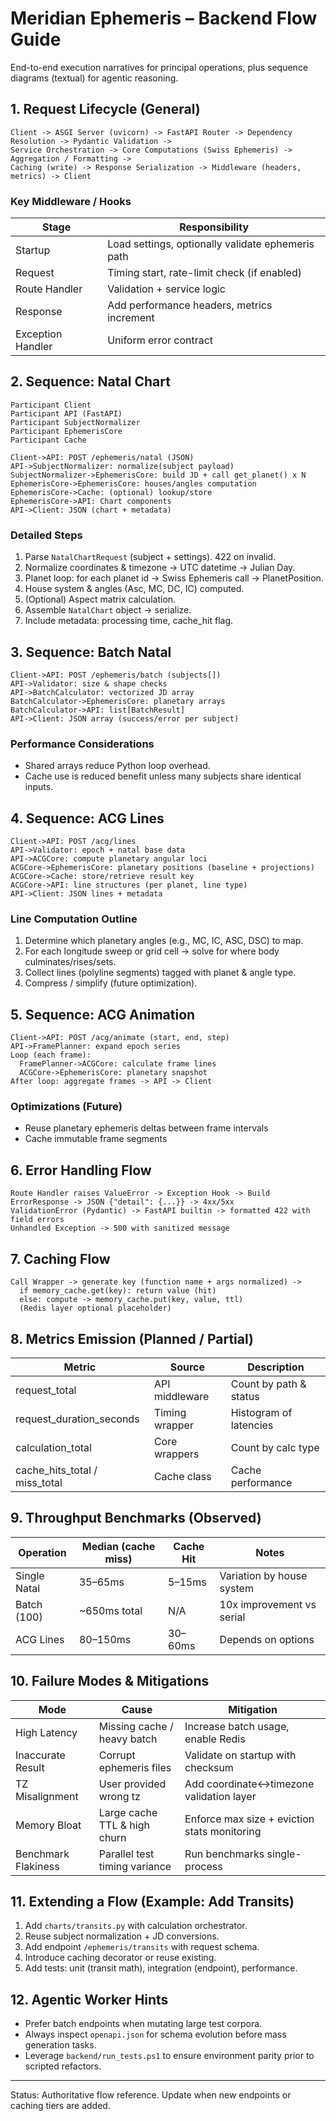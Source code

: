 # Meridian Ephemeris – Backend Flow Guide

End-to-end execution narratives for principal operations, plus sequence diagrams (textual) for agentic reasoning.

## 1. Request Lifecycle (General)
```
Client -> ASGI Server (uvicorn) -> FastAPI Router -> Dependency Resolution -> Pydantic Validation ->
Service Orchestration -> Core Computations (Swiss Ephemeris) -> Aggregation / Formatting ->
Caching (write) -> Response Serialization -> Middleware (headers, metrics) -> Client
```

### Key Middleware / Hooks
| Stage | Responsibility |
|-------|----------------|
| Startup | Load settings, optionally validate ephemeris path |
| Request | Timing start, rate-limit check (if enabled) |
| Route Handler | Validation + service logic |
| Response | Add performance headers, metrics increment |
| Exception Handler | Uniform error contract |

## 2. Sequence: Natal Chart
```
Participant Client
Participant API (FastAPI)
Participant SubjectNormalizer
Participant EphemerisCore
Participant Cache

Client->API: POST /ephemeris/natal (JSON)
API->SubjectNormalizer: normalize(subject payload)
SubjectNormalizer->EphemerisCore: build JD + call get_planet() x N
EphemerisCore->EphemerisCore: houses/angles computation
EphemerisCore->Cache: (optional) lookup/store
EphemerisCore->API: Chart components
API->Client: JSON (chart + metadata)
```

### Detailed Steps
1. Parse `NatalChartRequest` (subject + settings). 422 on invalid.
2. Normalize coordinates & timezone -> UTC datetime -> Julian Day.
3. Planet loop: for each planet id -> Swiss Ephemeris call -> PlanetPosition.
4. House system & angles (Asc, MC, DC, IC) computed.
5. (Optional) Aspect matrix calculation.
6. Assemble `NatalChart` object -> serialize.
7. Include metadata: processing time, cache_hit flag.

## 3. Sequence: Batch Natal
```
Client->API: POST /ephemeris/batch (subjects[])
API->Validator: size & shape checks
API->BatchCalculator: vectorized JD array
BatchCalculator->EphemerisCore: planetary arrays
BatchCalculator->API: list[BatchResult]
API->Client: JSON array (success/error per subject)
```

### Performance Considerations
- Shared arrays reduce Python loop overhead.
- Cache use is reduced benefit unless many subjects share identical inputs.

## 4. Sequence: ACG Lines
```
Client->API: POST /acg/lines
API->Validator: epoch + natal base data
API->ACGCore: compute planetary angular loci
ACGCore->EphemerisCore: planetary positions (baseline + projections)
ACGCore->Cache: store/retrieve result key
ACGCore->API: line structures (per planet, line type)
API->Client: JSON lines + metadata
```

### Line Computation Outline
1. Determine which planetary angles (e.g., MC, IC, ASC, DSC) to map.
2. For each longitude sweep or grid cell -> solve for where body culminates/rises/sets.
3. Collect lines (polyline segments) tagged with planet & angle type.
4. Compress / simplify (future optimization).

## 5. Sequence: ACG Animation
```
Client->API: POST /acg/animate (start, end, step)
API->FramePlanner: expand epoch series
Loop (each frame):
  FramePlanner->ACGCore: calculate frame lines
  ACGCore->EphemerisCore: planetary snapshot
After loop: aggregate frames -> API -> Client
```

### Optimizations (Future)
- Reuse planetary ephemeris deltas between frame intervals
- Cache immutable frame segments

## 6. Error Handling Flow
```
Route Handler raises ValueError -> Exception Hook -> Build ErrorResponse -> JSON {"detail": {...}} -> 4xx/5xx
ValidationError (Pydantic) -> FastAPI builtin -> formatted 422 with field errors
Unhandled Exception -> 500 with sanitized message
```

## 7. Caching Flow
```
Call Wrapper -> generate key (function name + args normalized) ->
  if memory_cache.get(key): return value (hit)
  else: compute -> memory_cache.put(key, value, ttl)
  (Redis layer optional placeholder)
```

## 8. Metrics Emission (Planned / Partial)
| Metric | Source | Description |
|--------|--------|-------------|
| request_total | API middleware | Count by path & status |
| request_duration_seconds | Timing wrapper | Histogram of latencies |
| calculation_total | Core wrappers | Count by calc type |
| cache_hits_total / miss_total | Cache class | Cache performance |

## 9. Throughput Benchmarks (Observed)
| Operation | Median (cache miss) | Cache Hit | Notes |
|-----------|---------------------|-----------|-------|
| Single Natal | 35–65ms | 5–15ms | Variation by house system |
| Batch (100) | ~650ms total | N/A | 10x improvement vs serial |
| ACG Lines | 80–150ms | 30–60ms | Depends on options |

## 10. Failure Modes & Mitigations
| Mode | Cause | Mitigation |
|------|-------|-----------|
| High Latency | Missing cache / heavy batch | Increase batch usage, enable Redis |
| Inaccurate Result | Corrupt ephemeris files | Validate on startup with checksum |
| TZ Misalignment | User provided wrong tz | Add coordinate↔timezone validation layer |
| Memory Bloat | Large cache TTL & high churn | Enforce max size + eviction stats monitoring |
| Benchmark Flakiness | Parallel test timing variance | Run benchmarks single-process |

## 11. Extending a Flow (Example: Add Transits)
1. Add `charts/transits.py` with calculation orchestrator.
2. Reuse subject normalization + JD conversions.
3. Add endpoint `/ephemeris/transits` with request schema.
4. Introduce caching decorator or reuse existing.
5. Add tests: unit (transit math), integration (endpoint), performance.

## 12. Agentic Worker Hints
- Prefer batch endpoints when mutating large test corpora.
- Always inspect `openapi.json` for schema evolution before mass generation tasks.
- Leverage `backend/run_tests.ps1` to ensure environment parity prior to scripted refactors.

---
Status: Authoritative flow reference. Update when new endpoints or caching tiers are added.
